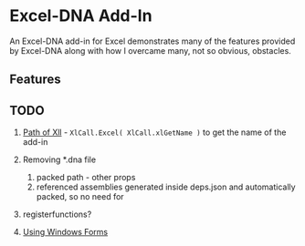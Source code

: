 # Excel-DNA Add-In

An Excel-DNA add-in for Excel demonstrates many of the features provided by Excel-DNA along with how I overcame many, not so obvious, obstacles.

## Features

## TODO

1. [Path of Xll](https://groups.google.com/g/exceldna/c/1rScvDdeVOk) - `XlCall.Excel( XlCall.xlGetName )` to get the name of the add-in

1. Removing *.dna file
	1. packed path - other props
	1. referenced assemblies generated inside deps.json and automatically packed, so no need for <Reference/>

1. registerfunctions?

1. [Using Windows Forms](https://groups.google.com/g/exceldna/c/84IIhcdAPRk/m/8cRtFOvvAAAJ)